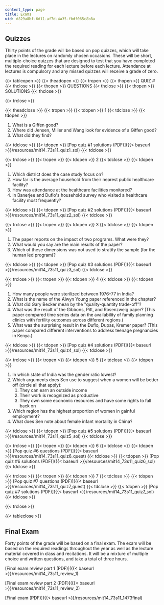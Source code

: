 ```yaml
---
content_type: page
title: Exams
uid: d829a8bf-6d11-af7d-4a35-fbdf065c8b8a
---
```


Quizzes
-------

Thirty points of the grade will be based on pop quizzes, which will take place in the lectures on randomly chosen occasions. These will be short, multiple-choice quizzes that are designed to test that you have completed the required reading for each lecture before each lecture. Attendance at lectures is compulsory and any missed quizzes will receive a grade of zero.

{{< tableopen >}}
{{< theadopen >}}
{{< tropen >}}
{{< thopen >}}
QUIZ #
{{< thclose >}}
{{< thopen >}}
QUESTIONS
{{< thclose >}}
{{< thopen >}}
SOLUTIONS
{{< thclose >}}

{{< trclose >}}

{{< theadclose >}}
{{< tropen >}}
{{< tdopen >}}
1
{{< tdclose >}}
{{< tdopen >}}


1.  What is a Giffen good?
2.  Where did Jensen, Miller and Wang look for evidence of a Giffen good?
3.  What did they find?


{{< tdclose >}}
{{< tdopen >}}
[Pop quiz #1 solutions (PDF)]({{< baseurl >}}/resources/mit14_73s11_quiz1_sol)
{{< tdclose >}}

{{< trclose >}}
{{< tropen >}}
{{< tdopen >}}
2
{{< tdclose >}}
{{< tdopen >}}


1.  Which district does the case study focus on?
2.  How far is the average household from their nearest public healthcare facility?
3.  How was attendance at the healthcare facilities monitored?
4.  In Banerjee and Duflo's household survey who visited a healthcare facility most frequently?


{{< tdclose >}}
{{< tdopen >}}
[Pop quiz #2 solutions (PDF)]({{< baseurl >}}/resources/mit14_73s11_quiz2_sol)
{{< tdclose >}}

{{< trclose >}}
{{< tropen >}}
{{< tdopen >}}
3
{{< tdclose >}}
{{< tdopen >}}


1.  The paper reports on the impact of two programs. What were they?
2.  What would you say are the main results of the paper?
3.  Which of these dimensions was not used to stratify the sample (for the human led program)?


{{< tdclose >}}
{{< tdopen >}}
[Pop quiz #3 solutions (PDF)]({{< baseurl >}}/resources/mit14_73s11_quiz3_sol)
{{< tdclose >}}

{{< trclose >}}
{{< tropen >}}
{{< tdopen >}}
4
{{< tdclose >}}
{{< tdopen >}}


1.  How many people were sterilized between 1976–77 in India?
2.  What is the name of the Alwyn Young paper referenced in the chapter?
3.  What did Gary Becker mean by the "quality-quantity trade-off"?
4.  What was the result of the Gibbons, Pitt, and Rosenzweig paper? (This paper compared time series data on the availability of family planning clinics with fertility outcomes across different regions.)
5.  What was the surprising result in the Duflo, Dupas, Kremer paper? (This paper compared different interventions to address teenage pregnancies in Kenya.)


{{< tdclose >}}
{{< tdopen >}}
[Pop quiz #4 solutions (PDF)]({{< baseurl >}}/resources/mit14_73s11_quiz4_sol)
{{< tdclose >}}

{{< trclose >}}
{{< tropen >}}
{{< tdopen >}}
5
{{< tdclose >}}
{{< tdopen >}}


1.  In which state of India was the gender ratio lowest?
2.  Which arguments does Sen use to suggest when a women will be better off (circle all that apply):
    1.  They can earn an outside income
    2.  Their work is recognized as productive
    3.  They own some economic resources and have some rights to fall back on
3.  Which region has the highest proportion of women in gainful employment?
4.  What does Sen note about female infant mortality in China?


{{< tdclose >}}
{{< tdopen >}}
[Pop quiz #5 solutions (PDF)]({{< baseurl >}}/resources/mit14_73s11_quiz5_sol)
{{< tdclose >}}

{{< trclose >}}
{{< tropen >}}
{{< tdopen >}}
6
{{< tdclose >}}
{{< tdopen >}}
[Pop quiz #6 questions (PDF)]({{< baseurl >}}/resources/mit14_73s11_quiz6_quest)
{{< tdclose >}}
{{< tdopen >}}
[Pop quiz #6 solutions (PDF)]({{< baseurl >}}/resources/mit14_73s11_quiz6_sol)
{{< tdclose >}}

{{< trclose >}}
{{< tropen >}}
{{< tdopen >}}
7
{{< tdclose >}}
{{< tdopen >}}
[Pop quiz #7 questions (PDF)]({{< baseurl >}}/resources/mit14_73s11_quiz7_quest)
{{< tdclose >}}
{{< tdopen >}}
[Pop quiz #7 solutions (PDF)]({{< baseurl >}}/resources/mit14_73s11_quiz7_sol)
{{< tdclose >}}

{{< trclose >}}

{{< tableclose >}}

Final Exam
----------

Forty points of the grade will be based on a final exam. The exam will be based on the required readings throughout the year as well as the lecture material covered in class and recitations. It will be a mixture of multiple choice and written questions, and take a total of three hours.

[Final exam review part 1 (PDF)]({{< baseurl >}}/resources/mit14_73s11_review_1)

[Final exam review part 2 (PDF)]({{< baseurl >}}/resources/mit14_73s11_review_2)

[Final exam (PDF)]({{< baseurl >}}/resources/mit14_73s11_1473final)
